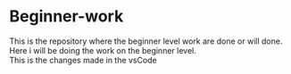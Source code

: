 # Beginner-work
This is the repository where the beginner level work are done or will done.
<br>
Here i will be doing the work on the beginner level.
<br>
This is the changes made in the vsCode
